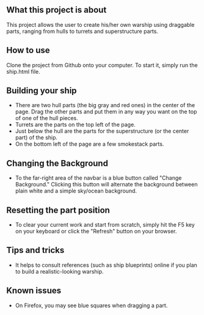 What this project is about
---------------------------

This project allows the user to create his/her own warship using draggable parts, ranging from hulls to turrets and superstructure parts.

How to use
-----------------------

Clone the project from Github onto your computer.
To start it, simply run the ship.html file.

Building your ship
-----------------------

- There are two hull parts (the big gray and red ones) in the center of the page. Drag the other parts and put them in any way you want on the top of one of the hull pieces.
- Turrets are the parts on the top left of the page.
- Just below the hull are the parts for the superstructure (or the center part) of the ship.
- On the bottom left of the page are a few smokestack parts.

Changing the Background
-----------------------

- To the far-right area of the navbar is a blue button called "Change Background." Clicking this button will alternate the background between plain white and a simple sky/ocean background.

Resetting the part position
---------------------------

- To clear your current work and start from scratch, simply hit the F5 key on your keyboard or click the "Refresh" button on your browser.

Tips and tricks
-----------------------

- It helps to consult references (such as ship blueprints) online if you plan to build a realistic-looking warship.

Known issues
-----------------------

- On Firefox, you may see blue squares when dragging a part.
